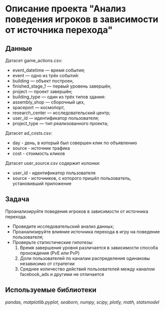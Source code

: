 # Описание проекта "Анализ поведения игроков в зависимости от источника перехода"


## Данные

Датасет game_actions.csv:
- event_datetime — время события;
- event — одно из трёх событий:
- building — объект построен,
- finished_stage_1 — первый уровень завершён,
- project — проект завершён;
- building_type — один из трёх типов здания:
- assembly_shop — сборочный цех,
- spaceport — космопорт,
- research_center — исследовательский центр;
- user_id — идентификатор пользователя;
- project_type — тип реализованного проекта;

Датасет ad_costs.csv:
- day - день, в который был совершен клик по объявлению
- source - источник трафика
- cost - стоимость кликов

Датасет user_source.csv содержит колонки:
- user_id - идентификатор пользователя
- source - источников, с которого пришёл пользователь, установивший приложение

## Задача

Проанализируйте поведения игроков в зависимости от источника перехода.
- Проведите исследовательский анализ данных;
- Проанализируйте влияние источника перехода в игру на поведение пользователя;
- Проверьте статистические гипотезы:
   1. Время завершения уровня различается в зависимости способа прохождения (PvE или PvP)
   2. Доли пользователей по каналам распределения одинаковы независимо от стратегии
   3. Среднее количество действий пользователей между каналом facebook_ads и другими не отличается

## Используемые библиотеки
*pandas, matplotlib.pyplot, seaborn, numpy, scipy, plotly, math, statsmodel*

